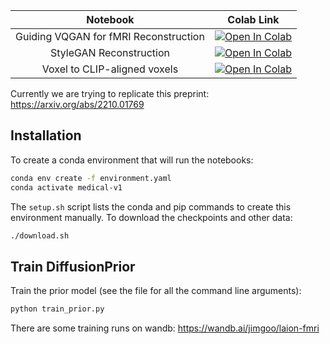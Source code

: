 | Notebook | Colab Link |
| :---: | :---:|
| Guiding VQGAN for fMRI Reconstruction | [![Open In Colab](https://colab.research.google.com/assets/colab-badge.svg)](https://colab.research.google.com/github/LAION-AI/medical/blob/main/fMRI/explore_and_train_vqgan.ipynb)
| StyleGAN Reconstruction | [![Open In Colab](https://colab.research.google.com/assets/colab-badge.svg)](https://colab.research.google.com/github/LAION-AI/medical/blob/main/fMRI/stylegan_recon_colab.ipynb)
| Voxel to CLIP-aligned voxels | [![Open In Colab](https://colab.research.google.com/assets/colab-badge.svg)](https://colab.research.google.com/github/LAION-AI/medical/blob/main/fMRI/Voxel_to_CLIPvoxel.ipynb)

Currently we are trying to replicate this preprint: https://arxiv.org/abs/2210.01769

## Installation

To create a conda environment that will run the notebooks:
```bash
conda env create -f environment.yaml
conda activate medical-v1
```
The `setup.sh` script lists the conda and pip commands to create this environment manually. To download the checkpoints and other data:
```bash
./download.sh
```

## Train DiffusionPrior

Train the prior model (see the file for all the command line arguments):

```bash
python train_prior.py
```

There are some training runs on wandb: https://wandb.ai/jimgoo/laion-fmri

